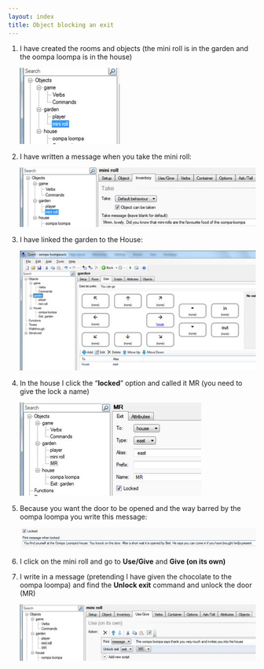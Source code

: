 ```yaml
---
layout: index
title: Object blocking an exit
---
```


1. I have created the rooms and objects (the mini roll is in the garden and the oompa loompa is in the house)
     
     ![](Hsblockingexit1.jpg)

2. I have written a message when you take the mini roll:
     
     ![](Hsblockingexit2.jpg)

3. I have linked the garden to the House:

     ![](Hsblockingexit3.jpg)
     
4. In the house I click the “**locked**” option and called it MR (you need to give the lock a name)
    
     ![](Hsblockingexit4.jpg)

5. Because you want the door to be opened and the way barred by the oompa loompa you write this message:

     ![](Hsblockingexit5.jpg)

6. I click on the mini roll and go to **Use/Give** and **Give (on its own)**

7. I write in a message (pretending I have given the chocolate to the oompa loompa) and find the **Unlock exit** command and unlock the door (MR)

     ![](Hsblockingexit6.jpg)

